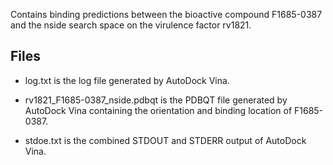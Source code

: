 Contains binding predictions between the bioactive compound F1685-0387 and the nside search space on the virulence factor rv1821.

## Files

- log.txt is the log file generated by AutoDock Vina.

- rv1821_F1685-0387_nside.pdbqt is the PDBQT file generated by AutoDock Vina containing the orientation and binding location of F1685-0387.

- stdoe.txt is the combined STDOUT and STDERR output of AutoDock Vina.

